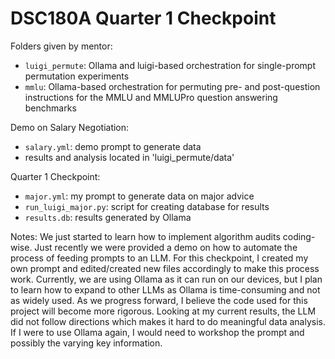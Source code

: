 # DSC180A Quarter 1 Checkpoint

Folders given by mentor:
- `luigi_permute`: Ollama and luigi-based orchestration for single-prompt permutation experiments
- `mmlu`: Ollama-based orchestration for permuting pre- and post-question instructions for the MMLU and MMLUPro question answering benchmarks

Demo on Salary Negotiation:
- `salary.yml`: demo prompt to generate data
-  results and analysis located in 'luigi_permute/data'

Quarter 1 Checkpoint:

- `major.yml`: my prompt to generate data on major advice
- `run_luigi_major.py`: script for creating database for results
- `results.db`: results generated by Ollama

Notes:
We just started to learn how to implement algorithm audits coding-wise. Just recently we were provided a demo on how to automate the process of feeding prompts to an LLM. For this checkpoint, I created my own prompt and edited/created new files accordingly to make this process work. Currently, we are using Ollama as it can run on our devices, but I plan to learn how to expand to other LLMs as Ollama is time-consuming and not as widely used. As we progress forward, I believe the code used for this project will become more rigorous. Looking at my current results, the LLM did not follow directions which makes it hard to do meaningful data analysis. If I were to use Ollama again, I would need to workshop the prompt and possibly the varying key information. 


